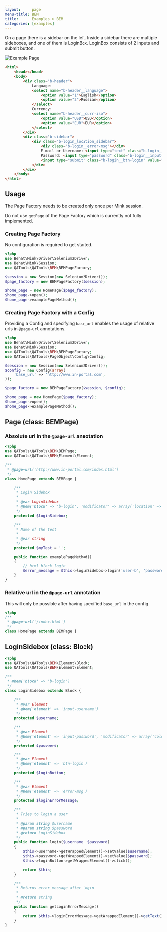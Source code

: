 ```yaml
---
layout:     page
menu-title: BEM
title:      Examples > BEM
categories: [examples]
---
```


On a page there is a sidebar on the left. Inside a sidebar there are multiple sideboxes, and one of them is LoginBox. LoginBox consists of 2 inputs and submit button.

![Example Page](/examples/example_page.png)

```html
<html>
	<head></head>
	<body>
		<div class="b-header">
			Language:
			<select name="b-header__language">
				<option value="1">English</option>
				<option value="2">Russian</option>
			</select>
			Currency:
			<select name="b-header__curr-iso">
				<option value="USD">USD</option>
				<option value="EUR">EUR</option>
			</select>
		</div>
		<div class="b-sidebar">
			<div class="b-login_location_sidebar">
				<div class="b-login__error-msg"></div>
				E-mail or Username: <input type="text" class="b-login__input-username" value=""/><br/>
				Password: <input type="password" class="b-login__input-password_color_red" value=""/><br/>
				<input type="submit" class="b-login__btn-login" value="Login"/>
			</div>
		</div>
	</body>
</html>
```

## Usage

The Page Factory needs to be created only once per Mink session.

<p class="message">
    Do not use <code>getPage</code> of the Page Factory which is currently not fully implemented.
</p>

### Creating Page Factory

No configuration is required to get started.

```php
<?php
use Behat\Mink\Driver\Selenium2Driver;
use Behat\Mink\Session;
use QATools\QATools\BEM\BEMPageFactory;

$session = new Session(new Selenium2Driver());
$page_factory = new BEMPageFactory($session);

$home_page = new HomePage($page_factory);
$home_page->open();
$home_page->examplePageMethod();
```

### Creating Page Factory with a Config

Providing a Config and specifying `base_url` enables the usage of relative urls in `@page-url` annotations.

```php
<?php
use Behat\Mink\Driver\Selenium2Driver;
use Behat\Mink\Session;
use QATools\QATools\BEM\BEMPageFactory;
use QATools\QATools\PageObject\Config\Config;

$session = new Session(new Selenium2Driver());
$config = new Config(array(
	'base_url' => 'http://www.in-portal.com',
));

$page_factory = new BEMPageFactory($session, $config);

$home_page = new HomePage($page_factory);
$home_page->open();
$home_page->examplePageMethod();
```

## Page (class: BEMPage)

### Absolute url in the `@page-url` annotation

```php
<?php
use QATools\QATools\BEM\BEMPage;
use QATools\QATools\BEM\Element\Element;

/**
 * @page-url('http://www.in-portal.com/index.html')
 */
class HomePage extends BEMPage {

	/**
	 * Login Sidebox
	 *
	 * @var LoginSidebox
	 * @bem('block' => 'b-login', 'modificator' => array('location' => 'sidebar'))
	 */
	protected $loginSidebox;

	/**
	 * Name of the test
	 *
	 * @var string
	 */
	protected $myTest = '';

	public function examplePageMethod()
	{
		// html block login
		$error_message = $this->loginSidebox->login('user-b', 'password-b')->getLoginErrorMessage();
	}
}
```

### Relative url in the `@page-url` annotation

This will only be possible after having specified `base_url` in the config.

```php
<?php
/**
 * @page-url('/index.html')
 */
class HomePage extends BEMPage {
```


## LoginSidebox (class: Block)

```php
<?php
use QATools\QATools\BEM\Element\Block;
use QATools\QATools\BEM\Element\Element;

/**
 * @bem('block' => 'b-login')
 */
class LoginSidebox extends Block {

	/**
	 * @var Element
	 * @bem('element' => 'input-username')
	 */
	protected $username;

	/**
	 * @var Element
	 * @bem('element' => 'input-password', 'modificator' => array('color' => 'red'))
	 */
	protected $password;

	/**
	 * @var Element
	 * @bem('element' => 'btn-login')
	 */
	protected $loginButton;

	/**
	 * @var Element
	 * @bem('element' => 'error-msg')
	 */
	protected $loginErrorMessage;

	/**
	 * Tries to login a user
	 *
	 * @param string $username
	 * @param string $password
	 * @return LoginSidebox
	 */
	public function login($username, $password)
	{
		$this->username->getWrappedElement()->setValue($username);
		$this->password->getWrappedElement()->setValue($password);
		$this->loginButton->getWrappedElement()->click();

		return $this;
	}

	/**
	 * Returns error message after login
	 *
	 * @return string
	 */
	public function getLoginErrorMessage()
	{
		return $this->loginErrorMessage->getWrappedElement()->getText();
	}
}
```

